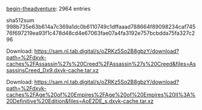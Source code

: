 [begin-theadventure](https://github.com/begin-theadventure): 2964 entries

sha512sum 998b735e63b614a7c369a1dc0b6110749c1dffaaad788664f89098234caf74576f697219ea93f1c478d48cd4e67063fae07a4fa3192e757bcbdda75fa327c296


 Download: https://sam.nl.tab.digital/s/oZRKz5So2B8gbzY/download?path=%2Fdxvk-caches%2FAssassin%27s%20Creed%2FAssassin%27s%20Creed&files=AssassinsCreed_Dx9.dxvk-cache.tar.xz



 Download: https://sam.nl.tab.digital/s/oZRKz5So2B8gbzY/download?path=%2Fdxvk-caches%2FAge%20of%20Empires%2FAge%20of%20Empires%20II%3A%20Definitive%20Edition&files=AoE2DE_s.dxvk-cache.tar.xz
